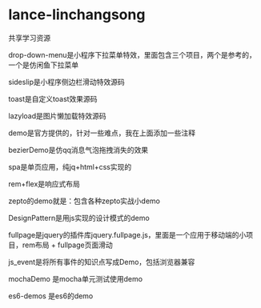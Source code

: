 # lance-linchangsong
共享学习资源

drop-down-menu是小程序下拉菜单特效，里面包含三个项目，两个是参考的，一个是仿闲鱼下拉菜单

sideslip是小程序侧边栏滑动特效源码

toast是自定义toast效果源码

lazyload是图片懒加载特效源码

demo是官方提供的，针对一些难点，我在上面添加一些注释

bezierDemo是仿qq消息气泡拖拽消失的效果

spa是单页应用，纯jq+html+css实现的

rem+flex是响应式布局

zepto的demo就是：包含各种zepto实战小demo

DesignPattern是用js实现的设计模式的demo

fullpage是jquery的插件库jquery.fullpage.js，里面是一个应用于移动端的小项目，rem布局 + fullpage页面滑动

js_event是将所有事件的知识点写成Demo，包括浏览器兼容

mochaDemo 是mocha单元测试使用demo

es6-demos 是es6的demo

